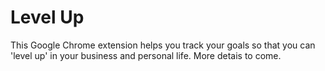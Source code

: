 # Level Up
This Google Chrome extension helps you track your goals so that you can 'level up' in your business and personal life. More detais to come.
